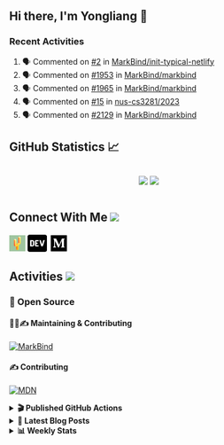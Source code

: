 ## Hi there, I'm Yongliang 👋

### Recent Activities

<!--START_SECTION:activity-->
1. 🗣 Commented on [#2](https://github.com/MarkBind/init-typical-netlify/issues/2) in [MarkBind/init-typical-netlify](https://github.com/MarkBind/init-typical-netlify)
2. 🗣 Commented on [#1953](https://github.com/MarkBind/markbind/issues/1953) in [MarkBind/markbind](https://github.com/MarkBind/markbind)
3. 🗣 Commented on [#1965](https://github.com/MarkBind/markbind/issues/1965) in [MarkBind/markbind](https://github.com/MarkBind/markbind)
4. 🗣 Commented on [#15](https://github.com/nus-cs3281/2023/issues/15) in [nus-cs3281/2023](https://github.com/nus-cs3281/2023)
5. 🗣 Commented on [#2129](https://github.com/MarkBind/markbind/issues/2129) in [MarkBind/markbind](https://github.com/MarkBind/markbind)
<!--END_SECTION:activity-->

## GitHub Statistics :chart_with_upwards_trend:
<div align="center">
<div style="display: flex; align-items: center; justify-content: center;">

[![](https://github-readme-stats-tlylt.vercel.app/api?username=tlylt&show_icons=true&theme=tokyonight&hide_border=true&locale=en)](https://github.com/tlylt)
[![](https://github-readme-streak-stats.herokuapp.com/?user=tlylt&theme=tokyonight&hide_border=true)](https://github.com/tlylt)
</div>
</div>

## Connect With Me <img src="https://media.giphy.com/media/2wh5K5yE3ulp3xgYcG/giphy-downsized.gif" width="30">

<a href="https://www.yongliangliu.com/" target="_blank"><img align="center" src="static/site-icon.png" alt="yongliangliu.com" height="29" width="29" /></a>
<a href="https://dev.to/tlylt" target="_blank"><img align="center" src="static/dev-badge.svg" alt="dev.to/tlylt" height="35" width="35" /></a>
<a href="https://tlylt.medium.com" target="_blank"><img align="center" src="static/medium.png" alt="tlylt.medium.com" height="35" width="35" /></a>

## Activities <img src="https://media.giphy.com/media/WUlplcMpOCEmTGBtBW/giphy.gif" width="30">

### 🔭 Open Source

#### 👷‍♂️✍️ Maintaining & Contributing
[![MarkBind](https://github-readme-stats-tlylt.vercel.app/api/pin/?username=markbind&repo=markbind)](https://github.com/MarkBind/markbind)

#### ✍️ Contributing
[![MDN](https://github-readme-stats-tlylt.vercel.app/api/pin/?username=mdn&repo=content)](https://github.com/mdn/content)

<details>
<summary> <b>🎬 Published GitHub Actions </b> </summary>

[![install-graphviz](https://github-readme-stats-tlylt.vercel.app/api/pin/?username=tlylt&repo=install-graphviz)](https://github.com/tlylt/install-graphviz)

[![reposense-action](https://github-readme-stats-tlylt.vercel.app/api/pin/?username=tlylt&repo=reposense-action)](https://github.com/tlylt/reposense-action)

[![markbin-action](https://github-readme-stats-tlylt.vercel.app/api/pin/?username=markbind&repo=markbind-action)](https://github.com/MarkBind/markbind-action)

</details>

<details>
<summary> <b>📕 Latest Blog Posts</b> </summary>

<!-- BLOG-POST-LIST:START -->
- [Creating a regex-based Markdown parser in TypeScript](https://www.yongliangliu.com/blog/rmark/)
- [Create VSCode Snippets for Markdown Blog Workflows](https://www.yongliangliu.com/blog/vscode-snippets/)
- [My Journey into Open Source](https://www.yongliangliu.com/blog/my-journey-into-open-source/)
- [Resources for Orbital CP2106 Independent Software Development Project](https://www.yongliangliu.com/blog/orbital-prep/)
- [A Brief Description of Ransomware Attacks](https://www.yongliangliu.com/blog/ransomware-essay/)
<!-- BLOG-POST-LIST:END -->

</details>

<details>
<summary> <b>📊 Weekly Stats</b> </summary>

<!--START_SECTION:waka-->
![Code Time](http://img.shields.io/badge/Code%20Time-776%20hrs%2033%20mins-blue)

**🐱 My GitHub Data** 

> 🏆 389 Contributions in the Year 2023
 > 
> 📦 425.8 kB Used in GitHub's Storage 
 > 
> 🚫 Not Opted to Hire
 > 
> 📜 151 Public Repositories 
 > 
> 🔑 27 Private Repositories  
 > 
**I'm an Early 🐤** 

```text
🌞 Morning    238 commits    ██████░░░░░░░░░░░░░░░░░░░   26.92% 
🌆 Daytime    237 commits    ██████░░░░░░░░░░░░░░░░░░░   26.81% 
🌃 Evening    348 commits    █████████░░░░░░░░░░░░░░░░   39.37% 
🌙 Night      61 commits     █░░░░░░░░░░░░░░░░░░░░░░░░   6.9%

```
📅 **I'm Most Productive on Friday** 

```text
Monday       105 commits    ███░░░░░░░░░░░░░░░░░░░░░░   11.88% 
Tuesday      93 commits     ██░░░░░░░░░░░░░░░░░░░░░░░   10.52% 
Wednesday    144 commits    ████░░░░░░░░░░░░░░░░░░░░░   16.29% 
Thursday     136 commits    ███░░░░░░░░░░░░░░░░░░░░░░   15.38% 
Friday       197 commits    █████░░░░░░░░░░░░░░░░░░░░   22.29% 
Saturday     100 commits    ██░░░░░░░░░░░░░░░░░░░░░░░   11.31% 
Sunday       109 commits    ███░░░░░░░░░░░░░░░░░░░░░░   12.33%

```


📊 **This Week I Spent My Time On** 

```text
⌚︎ Time Zone: Asia/Singapore

💬 Programming Languages: 
Markdown                 18 hrs 57 mins      ████████████████████░░░░░   79.8% 
TypeScript               1 hr 34 mins        █░░░░░░░░░░░░░░░░░░░░░░░░   6.66% 
C#                       1 hr 13 mins        █░░░░░░░░░░░░░░░░░░░░░░░░   5.17% 
YAML                     37 mins             ░░░░░░░░░░░░░░░░░░░░░░░░░   2.63% 
HTML                     25 mins             ░░░░░░░░░░░░░░░░░░░░░░░░░   1.82%

```


 Last Updated on 05/02/2023 00:40:57 UTC
<!--END_SECTION:waka-->

</details>
